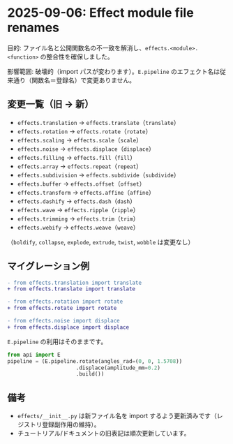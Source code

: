 # 2025-09-06: Effect module file renames

目的: ファイル名と公開関数名の不一致を解消し、`effects.<module>.<function>` の整合性を確保しました。

影響範囲: 破壊的（import パスが変わります）。`E.pipeline` のエフェクト名は従来通り（関数名＝登録名）で変更ありません。

## 変更一覧（旧 → 新）

- `effects.translation` → `effects.translate`（`translate`）
- `effects.rotation` → `effects.rotate`（`rotate`）
- `effects.scaling` → `effects.scale`（`scale`）
- `effects.noise` → `effects.displace`（`displace`）
- `effects.filling` → `effects.fill`（`fill`）
- `effects.array` → `effects.repeat`（`repeat`）
- `effects.subdivision` → `effects.subdivide`（`subdivide`）
- `effects.buffer` → `effects.offset`（`offset`）
- `effects.transform` → `effects.affine`（`affine`）
- `effects.dashify` → `effects.dash`（`dash`）
- `effects.wave` → `effects.ripple`（`ripple`）
- `effects.trimming` → `effects.trim`（`trim`）
- `effects.webify` → `effects.weave`（`weave`）

（`boldify`, `collapse`, `explode`, `extrude`, `twist`, `wobble` は変更なし）

## マイグレーション例

```diff
- from effects.translation import translate
+ from effects.translate import translate

- from effects.rotation import rotate
+ from effects.rotate import rotate

- from effects.noise import displace
+ from effects.displace import displace
```

`E.pipeline` の利用はそのままです。

```python
from api import E
pipeline = (E.pipeline.rotate(angles_rad=(0, 0, 1.5708))
                      .displace(amplitude_mm=0.2)
                      .build())
```

## 備考

- `effects/__init__.py` は新ファイル名を import するよう更新済みです（レジストリ登録副作用の維持）。
- チュートリアル/ドキュメントの旧表記は順次更新しています。

